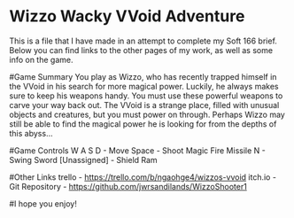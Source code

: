 # Wizzo Wacky VVoid Adventure
This is a file that I have made in an attempt to complete my Soft 166 brief.
Below you can find links to the other pages of my work, as well as some info on the game.

#Game Summary
You play as Wizzo, who has recently trapped himself in the VVoid in his search for more magical power.
Luckily, he always makes sure to keep his weapons handy. You must use these powerful weapons to carve your way back out.
The VVoid is a strange place, filled with unusual objects and creatures, but you must power on through.
Perhaps Wizzo may still be able to find the magical power he is looking for from the depths of this abyss...

#Game Controls
W A S D - Move
Space - Shoot Magic Fire Missile
N - Swing Sword
[Unassigned] - Shield Ram
  
#Other Links
trello  -  https://trello.com/b/ngaohge4/wizzos-vvoid
itch.io  -  
Git Repository  -  https://github.com/jwrsandilands/WizzoShooter1

#I hope you enjoy!
